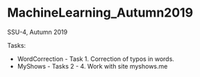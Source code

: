 # MachineLearning_Autumn2019

SSU-4, Autumn 2019

Tasks:
- WordCorrection - Task 1. Correction of typos in words.
- MyShows - Tasks 2 - 4. Work with site myshows.me
